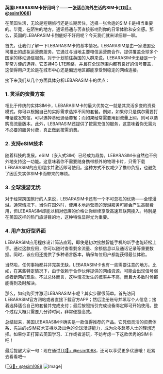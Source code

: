 **英国LEBARASIM卡好用吗？——一张适合海外生活的SIM卡[[TG💪+ @esim1088](https://t.me/s/esim1088)]**

在英国生活，无论是短期旅行还是长期居住，选择一张合适的SIM卡是相当重要的。毕竟，在陌生的地方，通讯畅通与否直接影响到你的日常体验和安全感。那么，英国的LEBARASIM卡到底好不好用呢？今天我们就来详细聊一聊。

首先，让我们了解一下LEBARASIM卡的基本情况。LEBARASIM是由一家法国公司推出的虚拟运营商服务，它通过与当地主要电信运营商合作，提供覆盖全球多个国家的移动通信服务。对于计划前往英国的人群来说，LEBARASIM卡无疑是一个非常方便的选择。它支持4G LTE网络，并且在全球范围内都有良好的信号覆盖，这使得用户无论是在城市中心还是偏远地区都能享受到稳定的网络连接。

接下来我们从几个方面具体分析LEBARASIM卡的优点：

### **1. 灵活的资费方案**
相比于传统的实体SIM卡，LEBARASIM卡的最大优势之一就是其灵活多变的资费模式。你可以根据自己的实际需求选择不同的套餐。例如，如果你只是偶尔需要打电话或发短信，可以选择基础通话套餐；而如果经常需要用到流量上网，则可以选购高流量版本。此外，LEBARASIM还提供了按需充值的服务，这意味着你无需为不必要的服务付费，真正做到按需消费。

### **2. 支持eSIM技术**
随着科技的发展，eSIM（嵌入式SIM）已经成为趋势。LEBARASIM卡自然也不例外地支持这一功能。这意味着你不需要随身携带额外的物理卡片，只需下载LEBARASIM的应用程序并激活即可使用。这种方式不仅减少了携带负担，也避免了因丢失实体SIM卡而带来的麻烦。

### **3. 全球漫游无忧**
对于经常跨国旅行的人来说，LEBARASIM卡还有一个不可忽视的优势——全球漫游。通常情况下，当你在国外时，使用本地运营商的漫游服务可能会产生高额费用，但LEBARASIM却能以相对低廉的价格让你继续享受高速互联网接入。特别是在英国这样的热门旅游目的地，这种特性显得尤为重要。

### **4. 用户友好型界面**
LEBARASIM应用程序设计简洁直观，即使是初次接触智能手机的新手也能轻松上手。通过这款应用，你可以随时查看剩余流量、余额信息以及通话记录等重要数据。同时，该应用还提供了多种语言版本，确保每位用户都能获得最佳体验。

当然啦，任何事物都并非完美无缺，LEBARASIM卡也有一些需要注意的地方。比如，在某些特定情况下，由于依赖于合作伙伴提供的网络资源，可能会出现信号弱或者断网的现象。不过总体而言，这种情况发生的概率并不高，而且大多数时候都能得到及时解决。

那么，如何购买并激活LEBARASIM卡呢？其实步骤很简单。首先访问LEBARASIM官方网站或者直接下载官方APP；然后注册账号并填写个人信息；接着选择适合自己的套餐并完成支付；最后按照指引完成设备绑定即可开始使用。整个过程大概只需要几分钟时间，非常便捷高效。

总结起来，英国LEBARASIM卡确实是一款值得推荐的产品。它凭借灵活的资费体系、先进的eSIM技术支持以及出色的全球漫游能力，成为众多赴英人士的理想选择。如果你正打算去英国学习、工作或者游玩，不妨考虑一下这款优秀的SIM卡吧！

最后提醒大家一句：现在通过[TG💪+ @esim1088](https://t.me/s/esim1088)，还可以享受更多优惠哦！赶紧去看看吧～

[[TG💪+ @esim1088](https://t.me/s/esim1088) ![Image](https://i.postimg.cc/4NQfJmqS/Snipaste-2025-05-13-00-14-12.png)]